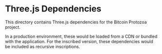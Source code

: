 # Three.js Dependencies

This directory contains Three.js dependencies for the Bitcoin Protozoa project.

In a production environment, these would be loaded from a CDN or bundled with the application.
For the inscribed version, these dependencies would be included as recursive inscriptions.
